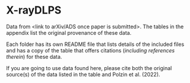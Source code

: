 # X-rayDLPS
Data from <link to arXiv/ADS once paper is submitted>. The tables in the appendix list the original provenance of these data.

Each folder has its own README file that lists details of the included files and has a copy of the table that offers citations (_including references therein_) for these data.

If you are going to use data found here, please cite both the original source(s) of the data listed in the table and Polzin et al. (2022).

